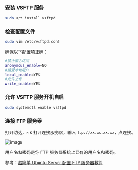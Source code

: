 ### 安装 VSFTP 服务

```sh
sudo apt install vsftpd
```

### 检查配置文件

```sh
sudo vim /etc/vsftpd.conf
```

确保以下配置项正确：

```sh
#禁止匿名访问
anonymous_enable=NO
#接受本地用户
local_enable=YES
#允许上传
write_enable=YES
```

### 允许 VSFTP 服务开机自启

```sh
sudo systemctl enable vsftpd
```

### 连接 FTP 服务器

打开访达，`⌘` `K` 打开连接服务器，输入 `ftp://xx.xx.xx.xx`，点连接。

![image](https://img2024.cnblogs.com/blog/2778973/202404/2778973-20240421173614530-1385881412.png)

用户名和密码是你 FTP 服务器系统上已有的用户名和密码。

参考：[超简单 Ubuntu Server 配置 FTP 服务器教程](https://blog.csdn.net/weixin_36656836/article/details/127462864)